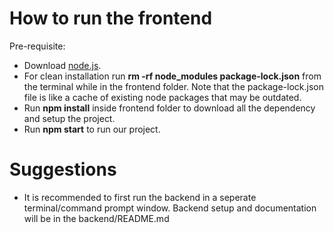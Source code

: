 # How to run the frontend
Pre-requisite:
- Download [node.js](https://nodejs.org/en/download/package-manager). 
- For clean installation run **rm -rf node_modules package-lock.json** from the terminal while in the frontend folder. Note that the package-lock.json file is like a cache of existing node packages that may be outdated.
- Run **npm install** inside frontend folder to download all the dependency and setup the project.
- Run **npm start** to run our project.

# Suggestions
- It is recommended to first run the backend in a seperate terminal/command prompt window. Backend setup and documentation will be in the backend/README.md
